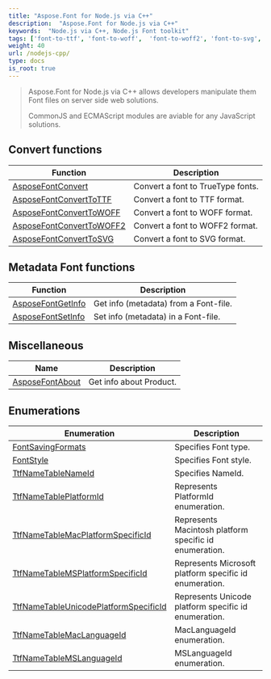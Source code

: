 ```yaml
---
title: "Aspose.Font for Node.js via C++"
description:  "Aspose.Font for Node.js via C++"
keywords:  "Node.js via C++, Node.js Font toolkit"
tags: ['font-to-ttf', 'font-to-woff',  'font-to-woff2', 'font-to-svg', 'font-convert', 'font-tools']
weight: 40
url: /nodejs-cpp/
type: docs
is_root: true
---
```


> Aspose.Font for Node.js via C++ allows developers manipulate them Font files on server side web solutions.
>
> CommonJS and ECMAScript modules are aviable for any JavaScript solutions. 


## Convert functions

| Function | Description |
| -------- | ----------- |
| [AsposeFontConvert](./convert/) | Convert a font to TrueType fonts. |
| [AsposeFontConvertToTTF](./convert/asposefontconverttottf/) | Convert a font to TTF format. |
| [AsposeFontConvertToWOFF](./convert/asposefontconverttowoff/) | Convert a font to WOFF format. |
| [AsposeFontConvertToWOFF2](./convert/asposefontconverttowoff2/) | Convert a font to WOFF2 format. |
| [AsposeFontConvertToSVG](./convert/asposefontconverttosvg/) | Convert a font to SVG format. |


## Metadata Font functions

| Function | Description |
| -------- | ----------- |
| [AsposeFontGetInfo](./metadata/asposefontgetinfo/) | Get info (metadata) from a Font-file. |
| [AsposeFontSetInfo](./metadata/asposefontsetinfo/) | Set info (metadata) in a Font-file. |


## Miscellaneous

|      Name      |  Description   |
| -------------- | -------------- |
| [AsposeFontAbout](./misc/asposefontabout/) | Get info about Product. |

## Enumerations

| Enumeration | Description |
| ----------- | ----------- |
| [FontSavingFormats](./enumerations/fontsavingformats/) | Specifies Font type. |
| [FontStyle](./enumerations/fontstyle/) | Specifies Font style. |
| [TtfNameTableNameId](./enumerations/ttfnametablenameid/) | Specifies NameId. |
| [TtfNameTablePlatformId](./enumerations/ttfnametableplatformid/) | Represents PlatformId enumeration. |
| [TtfNameTableMacPlatformSpecificId](./enumerations/ttfnametablemacplatformspecificid/) | Represents Macintosh platform specific id enumeration. |
| [TtfNameTableMSPlatformSpecificId](./enumerations/ttfnametablemsplatformspecificid/) | Represents Microsoft platform specific id enumeration. |
| [TtfNameTableUnicodePlatformSpecificId](./enumerations/ttfnametableunicodeplatformspecificid/) | Represents Unicode platform specific id enumeration. |
| [TtfNameTableMacLanguageId](./enumerations/ttfnametablemaclanguageid/) | MacLanguageId enumeration. |
| [TtfNameTableMSLanguageId](./enumerations/ttfnametablemslanguageid/) | MSLanguageId enumeration. |
